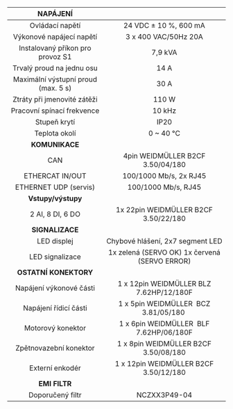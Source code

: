| **NAPÁJENÍ** |   |
| :---: | :---: |
| Ovládací napětí | 24 VDC ± 10 %, 600 mA |
| Výkonové napájecí napětí | 3 x 400 VAC/50Hz 20A |
| Instalovaný příkon pro provoz S1 | 7,9 kVA |
| Trvalý proud na jednu osu | 14 A |
| Maximální výstupní proud (max. 5 s) | 30 A |
| Ztráty při jmenovité zátěži | 110 W |
| Pracovní spínací frekvence | 10 kHz |
| Stupeň krytí | IP20 |
| Teplota okolí | 0 ~ 40 °C |
| **KOMUNIKACE** |   |
| CAN | 4pin WEIDMÜLLER  B2CF 3.50/04/180 |
| ETHERCAT IN/OUT | 100/1000 Mb/s, 2x RJ45 |
| ETHERNET UDP (servis) | 100/1000 Mb/s, RJ45 |
| **Vstupy/výstupy** |   |
| 2 AI, 8 DI, 6 DO | 1x 22pin WEIDMÜLLER  B2CF 3.50/22/180 |
| **SIGNALIZACE** |   |
| LED displej | Chybové hlášení, 2x7 segment LED |
| LED signalizace | 1x zelená (SERVO OK)  1x červená (SERVO ERROR) |
| **OSTATNÍ KONEKTORY** |   |
| Napájení výkonové části | 1 x 12pin WEIDMÜLLER BLZ 7.62HP/12/180F |
| Napájení řídicí části | 1 x 5pin WEIDMÜLLER  BCZ 3.81/05/180   |
| Motorový konektor | 1 x 6pin WEIDMÜLLER  BLF 7.62HP/06/180F |
| Zpětnovazební konektor | 1 x 8pin WEIDMÜLLER  B2CF 3.50/08/180 |
| Externí enkodér | 1 x 12pin WEIDMÜLLER  B2CF 3.50/12/180 |
| **EMI FILTR** |
| Doporučený filtr | NCZXX3P49-04 |
